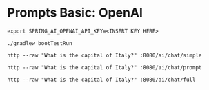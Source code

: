 # Prompts Basic: OpenAI

```shell
export SPRING_AI_OPENAI_API_KEY=<INSERT KEY HERE>
```

```shell
./gradlew bootTestRun
```

```shell
http --raw "What is the capital of Italy?" :8080/ai/chat/simple
```

```shell
http --raw "What is the capital of Italy?" :8080/ai/chat/prompt
```

```shell
http --raw "What is the capital of Italy?" :8080/ai/chat/full
```
